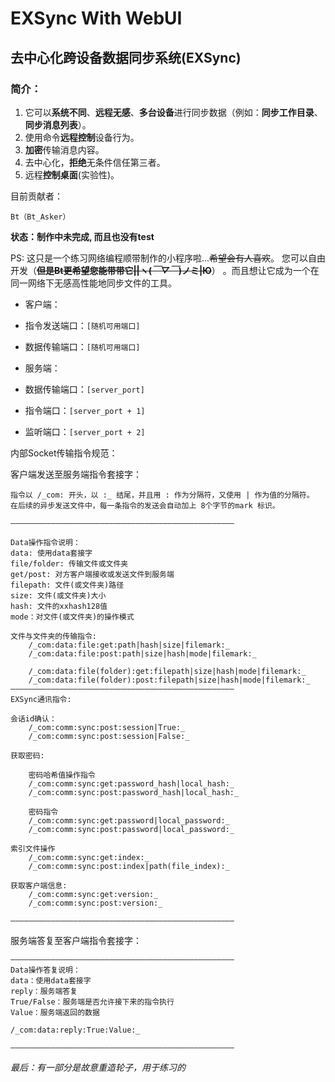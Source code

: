 # EXSync With WebUI

## 去中心化跨设备数据同步系统(EXSync)

### 简介：

1. 它可以**系统不同**、**远程无感**、**多台设备**进行同步数据（例如：**同步工作目录**、**同步消息列表**）。
2. 使用命令**远程控制**设备行为。
3. **加密**传输消息内容。
4. 去中心化，**拒绝**无条件信任第三者。
5. 远程**控制桌面**(实验性)。

目前贡献者：

    Bt（Bt_Asker）

**状态：制作中未完成, 而且也没有test**

PS:
这只是一个练习网络编程顺带制作的小程序啦...~~希望会有人喜欢~~。 您可以自由开发（~~**但是Bt更希望您能带带它||ヽ(*￣▽￣*)ノミ|Ю**~~）
。而且想让它成为一个在同一网络下无感高性能地同步文件的工具。

* 客户端：
* 指令发送端口：`[随机可用端口]`
* 数据传输端口：`[随机可用端口]`


* 服务端：
* 数据传输端口：`[server_port]`
* 指令端口：`[server_port + 1]`
* 监听端口：`[server_port + 2]`

内部Socket传输指令规范：

客户端发送至服务端指令套接字：

    指令以 /_com: 开头，以 :_ 结尾，并且用 : 作为分隔符，又使用 | 作为值的分隔符。
    在后续的异步发送文件中，每一条指令的发送会自动加上 8个字节的mark 标识。

    ——————————————————————————————————————————————————

    Data操作指令说明：
    data: 使用data套接字
    file/folder: 传输文件或文件夹
    get/post: 对方客户端接收或发送文件到服务端
    filepath: 文件(或文件夹)路径
    size: 文件(或文件夹)大小
    hash: 文件的xxhash128值
    mode：对文件(或文件夹)的操作模式

    文件与文件夹的传输指令:
        /_com:data:file:get:path|hash|size|filemark:_
        /_com:data:file:post:path|size|hash|mode|filemark:_

        /_com:data:file(folder):get:filepath|size|hash|mode|filemark:_
        /_com:data:file(folder):post:filepath|size|hash|mode|filemark:_
    ——————————————————————————————————————————————————
    EXSync通讯指令:

    会话id确认：
        /_com:comm:sync:post:session|True:_
        /_com:comm:sync:post:session|False:_

    获取密码:

        密码哈希值操作指令
        /_com:comm:sync:get:password_hash|local_hash:_
        /_com:comm:sync:post:password_hash|local_hash:_

        密码指令
        /_com:comm:sync:get:password|local_password:_
        /_com:comm:sync:post:password|local_password:_

    索引文件操作
        /_com:comm:sync:get:index:_
        /_com:comm:sync:post:index|path(file_index):_

    获取客户端信息:
        /_com:comm:sync:get:version:_
        /_com:comm:sync:post:version:_

    ——————————————————————————————————————————————————

服务端答复至客户端指令套接字：

    ——————————————————————————————————————————————————
    Data操作答复说明：
    data：使用data套接字
    reply：服务端答复
    True/False：服务端是否允许接下来的指令执行
    Value：服务端返回的数据

    /_com:data:reply:True:Value:_

    ——————————————————————————————————————————————————

_最后：有一部分是故意重造轮子，用于练习的_
